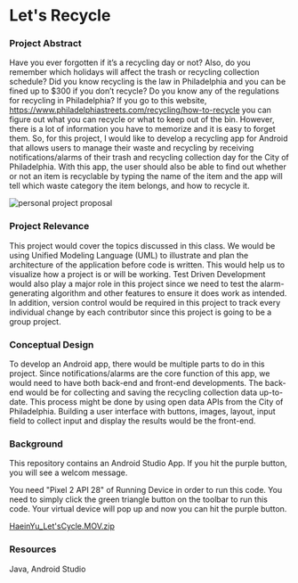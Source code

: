 # Let's Recycle
### Project Abstract
Have you ever forgotten if it’s a recycling day or not? Also, do you remember which holidays will affect the trash or recycling collection schedule? 
Did you know recycling is the law in Philadelphia and you can be fined up to $300 if you don’t recycle? Do you know any of the regulations for recycling in Philadelphia? If you go to this website, https://www.philadelphiastreets.com/recycling/how-to-recycle you can figure out what you can recycle or what to keep out of the bin. However, there is a lot of information you have to memorize and it is easy to forget them. So, for this project, I would like to develop a recycling app for Android that allows users to manage their waste and recycling by receiving notifications/alarms of their trash and recycling collection day for the City of Philadelphia. With this app, the user should also be able to find out whether or not an item is recyclable by typing the name of the item and the app will tell which waste category the item belongs, and how to recycle it. 

![personal project proposal](https://user-images.githubusercontent.com/77748618/133489307-29d4facf-c85a-4cbc-8cd7-5f543d6fb782.png)

### Project Relevance
This project would cover the topics discussed in this class. We would be using Unified Modeling Language (UML) to illustrate and plan the architecture of the application before code is written. This would help us to visualize how a project is or will be working. Test Driven Development would also play a major role in this project since we need to test the alarm-generating algorithm and other features to ensure it does work as intended. In addition, version control would be required in this project to track every individual change by each contributor since this project is going to be a group project. 

### Conceptual Design
To develop an Android app, there would be multiple parts to do in this project. Since notifications/alarms are the core function of this app, we would need to have both back-end and front-end developments. The back-end would be for collecting and saving the recycling collection data up-to-date. This process might be done by using open data APIs from the City of Philadelphia. Building a user interface with buttons, images, layout, input field to collect input and display the results would be the front-end. 

### Background
This repository contains an Android Studio App. If you hit the purple button, you will see a welcom message. 

You need "Pixel 2 API 28" of Running Device in order to run this code. You need to simply click the green triangle button on the toolbar to run this code. Your virtual device will pop up and now you can hit the purple button. 

[HaeinYu_Let'sCycle.MOV.zip](https://github.com/tuk83021/let-s_recycle/files/7194431/HaeinYu_Let.sCycle.MOV.zip)




### Resources
Java, Android Studio
